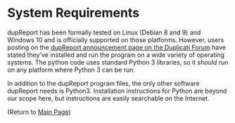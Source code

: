 # System Requirements

dupReport has been formally tested on Linux (Debian 8 and 9) and Windows 10 and is officially supported on those platforms. However, users posting on the [dupReport announcement page on the Duplicati Forum](https://forum.duplicati.com/t/announcing-dupreport-a-duplicati-email-report-summary-generator/1116)   have stated they’ve installed and run the program on a wide variety of operating systems. The python code uses standard Python 3 libraries, so it *should* run on any platform where Python 3 can be run.

In addition to the dupReport program files, the only other software dupReport needs is Python3. Installation instructions for Python are beyond our scope here, but instructions are easily searchable on the Internet.





(Return to [Main Page](readme.md))